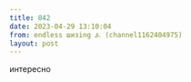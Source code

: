 ```yaml
---
title: 842
date: 2023-04-29 13:10:04
from: endless шизing ⍼ (channel1162404975)
layout: post
---
```


интересно
